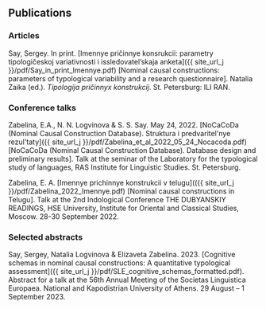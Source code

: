 ## Publications

### Articles

Say, Sergey. In print. [Imennye pričinnye konsrukcii: parametry tipologičeskoj variativnosti i issledovatel’skaja anketa]({{ site_url_j }}/pdf/Say_in_print_Imennye.pdf) [Nominal causal constructions: parameters of typological variability and a research questionnaire]. Natalia Zaika (ed.). *Tipologija pričinnyx konstrukcij*. St. Petersburg: ILI RAN. 

### Conference talks

Zabelina, E.A., N. N. Logvinova & S. S. Say. May 24, 2022. [NoCaCoDa (Nominal Causal Construction Database). Struktura i predvaritel'nye rezul'taty]({{ site_url_j }}/pdf/Zabelina_et_al_2022_05_24_Nocacoda.pdf) [NoCaCoDa (Nominal Causal Construction Database). Database design and preliminary results]. Talk at the seminar of the Laboratory for the typological study of languages, RAS Institute for Linguistic Studies. St. Petersburg.

Zabelina, E. A. [Imennye prichinnye konstrukcii v telugu](({{ site_url_j }}/pdf/Zabelina_2022_Imennye.pdf) [Nominal causal constructions in Telugu]. Talk at the 2nd Indological Conference THE DUBYANSKIY READINGS, HSE University, Institute for Oriental and Classical Studies, Moscow. 28-30 September 2022.

### Selected abstracts

Say, Sergey, Natalia Logvinova & Elizaveta Zabelina. 2023. [Cognitive schemas in nominal causal constructions: A quantitative typological assessment]({{ site_url_j }}/pdf/SLE_cognitive_schemas_formatted.pdf). Abstract for a talk at the 56th Annual Meeting of the Societas Linguistica Europaea. National and Kapodistrian University of Athens. 29 August – 1 September 2023.
